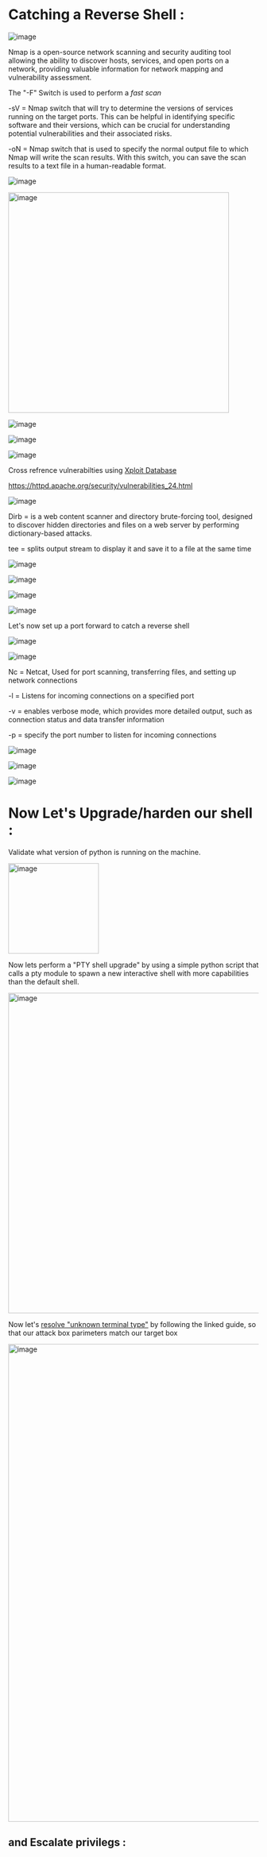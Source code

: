# Catching a Reverse Shell :

![image](https://github.com/Austin44B/Penetration-Test-Scenario/assets/134319619/c6cbce54-401a-4281-b376-cc595a29974b)

Nmap is a open-source network scanning and security auditing tool allowing the ability to discover hosts, services, and open ports on a network, providing valuable information for network mapping and  vulnerability assessment. 

The "-F" Switch is used to perform a *fast scan*

-sV = Nmap switch that will try to determine the versions of services running on the target ports. This can be helpful in identifying specific software and their versions, which can be crucial for understanding potential vulnerabilities and their associated risks.

-oN = Nmap switch that is used to specify the normal output file to which Nmap will write the scan results. With this switch, you can save the scan results to a text file in a human-readable format.

![image](https://github.com/Austin44B/Penetration-Test-Scenario/assets/134319619/6309728d-944c-4161-8206-b3920b6ebfc0)

<img width="444" alt="image" src="https://github.com/Austin44B/Penetration-Test-Scenario/assets/134319619/45fb5318-e709-409e-80c2-999106bd8eff">

![image](https://github.com/Austin44B/Penetration-Test-Scenario/assets/134319619/b63c4bfa-2daa-45d3-b434-0be4e4572b86)

![image](https://github.com/Austin44B/Penetration-Test-Scenario/assets/134319619/4dba2f2f-90af-4b35-9b06-0779df966ff4)

![image](https://github.com/Austin44B/Penetration-Test-Scenario/assets/134319619/6e9ff7b5-c014-4a15-8be4-25bbcd1115af)

Cross refrence vulnerabilties using [Xploit Database](https://www.exploit-db.com/)

https://httpd.apache.org/security/vulnerabilities_24.html

![image](https://github.com/Austin44B/Penetration-Test-Scenario/assets/134319619/85909d4c-f5f2-4e85-83d1-a6eeefc48017)

Dirb = is a web content scanner and directory brute-forcing tool, designed to discover hidden directories and files on a web server by performing dictionary-based attacks.

tee = splits output stream to display it and save it to a file at the same time

![image](https://github.com/Austin44B/Penetration-Test-Scenario/assets/134319619/da95309b-d73e-4950-8966-2d588112a354)

![image](https://github.com/Austin44B/Penetration-Test-Scenario/assets/134319619/731925de-e648-466b-9c2d-fd3869abcc33)

![image](https://github.com/Austin44B/Penetration-Test-Scenario/assets/134319619/a95def08-89df-4722-b831-fd797f26efe5)

![image](https://github.com/Austin44B/Penetration-Test-Scenario/assets/134319619/321bba49-2743-4113-810e-a24db4774035)

Let's now set up a port forward to catch a reverse shell

![image](https://github.com/Austin44B/Penetration-Test-Scenario/assets/134319619/29c9db21-4786-4f1c-b8f6-85dac2109104)

![image](https://github.com/Austin44B/Penetration-Test-Scenario/assets/134319619/a6357c16-e0e8-492a-96c8-f192b78385e3)

Nc = Netcat, Used for port scanning, transferring files, and setting up network connections

-l = Listens for incoming connections on a specified port

-v = enables verbose mode, which provides more detailed output, such as connection status and data transfer information

-p = specify the port number to listen for incoming connections

![image](https://github.com/Austin44B/Penetration-Test-Scenario/assets/134319619/f3563c6d-e27e-4d07-9fe6-5da26f07648b)

![image](https://github.com/Austin44B/Penetration-Test-Scenario/assets/134319619/5076082c-c59a-4d76-a2ba-9b8cf5943049)

![image](https://github.com/Austin44B/Penetration-Test-Scenario/assets/134319619/a435781e-5de8-4cef-bf90-db95b0b9f122)

#
#
#

# Now Let's Upgrade/harden our shell :

Validate what version of python is running on the machine.

<img width="182" alt="image" src="https://github.com/Austin44B/Penetration-Test-Scenario/assets/134319619/73777d2f-4f33-4cb8-8bf7-3d0207c019e6">

Now lets perform a "PTY shell upgrade" by using a simple python script that calls a pty module to spawn a new interactive shell with more capabilities than the default shell.

<img width="645" alt="image" src="https://github.com/Austin44B/Penetration-Test-Scenario/assets/134319619/6409065a-5045-4fc8-9460-c37e6f0f0554">

Now let's [resolve "unknown terminal type"](https://techtitbits.com/2010/10/resolving-unknown-unknown-terminal-type-error/) by following the linked guide, so that our attack box parimeters match our target box

<img width="962" alt="image" src="https://github.com/Austin44B/Penetration-Test-Scenario/assets/134319619/f7a5ac6d-a031-46d6-89ab-2aff9bb04001">


## and Escalate privilegs :
